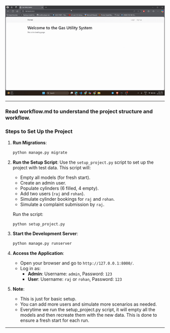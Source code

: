 

![Demo GIF](demo.gif)

---


### Read workflow.md to understand the project structure and workflow.

### Steps to Set Up the Project

1. **Run Migrations**:
   ```bash
   python manage.py migrate
   ```

2. **Run the Setup Script**:
   Use the `setup_project.py` script to set up the project with test data. This script will:
   - Empty all models (for fresh start).
   - Create an admin user.
   - Populate cylinders (6 filled, 4 empty).
   - Add two users (`raj` and `rohan`).
   - Simulate cylinder bookings for `raj` and `rohan`.
   - Simulate a complaint submission by `raj`.

   Run the script:
   ```bash
   python setup_project.py
   ```

3. **Start the Development Server**:
   ```bash
   python manage.py runserver
   ```

4. **Access the Application**:
   - Open your browser and go to `http://127.0.0.1:8000/`.
   - Log in as:
     - **Admin**: Username: `admin`, Password: `123`
     - **User**: Username: `raj` or `rohan`, Password: `123` 

5. **Note**:
   - This is just for basic setup.
   - You can add more users and simulate more scenarios as needed.
   - Everytime we run the setup_project.py script, it will empty all the models and then recreate them with the new data. This is done to ensure a fresh start for each run.

---

